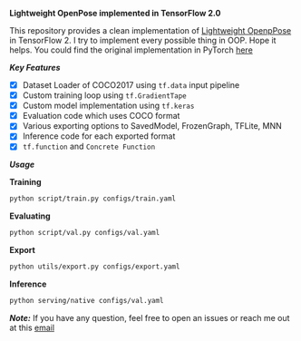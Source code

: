 **Lightweight OpenPose implemented in TensorFlow 2.0**

This repository provides a clean implementation of [Lightweight OpenpPose](https://arxiv.org/pdf/1811.12004.pdf)
in TensorFlow 2. I try to implement every possible thing in OOP. Hope it helps.
You could find the original implementation in PyTorch [here](https://github.com/Daniil-Osokin/lightweight-human-pose-estimation.pytorch)

***Key Features***

- [x] Dataset Loader of COCO2017 using `tf.data` input pipeline
- [x] Custom training loop using `tf.GradientTape`
- [x] Custom model implementation using `tf.keras`
- [x] Evaluation code which uses COCO format
- [x] Various exporting options to SavedModel, FrozenGraph, TFLite, MNN
- [x] Inference code for each exported format
- [x] `tf.function` and `Concrete Function`

***Usage***

****Training****
```bash
python script/train.py configs/train.yaml
```

****Evaluating****

```bash
python script/val.py configs/val.yaml
```

****Export****

```bash
python utils/export.py configs/export.yaml
```

****Inference****
```bash
python serving/native configs/val.yaml
```

***Note:***
If you have any question, feel free to open an issues or reach me out at this [email](minhhoangbui.vn@gmail.com)